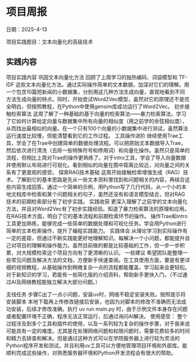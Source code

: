 # 项目周报

日期：2025-4-13

项目实践题目：文本向量化的高级技术

## 实践内容

项目实践内容
巩固文本向量化方法
回顾了上周学习的独热编码、词袋模型和 TF-IDF 这些文本向量化方法。通过实际操作简单的文本数据，加深对它们的理解。用一个包含10篇短新闻的小数据集，分别用这几种方法生成向量，直观地看到不同方法生成向量的特点。同时，开始尝试Word2Vec模型，虽然对它的原理还不是完全明白，但按照教程，在Python中使用gensim库成功运行了Word2Vec。
初步接触检索算法
这周了解了一种基础的基于向量的检索算法——暴力检索算法。学习了它如何计算给定向量与数据集中所有向量的相似度（用之前学的余弦相似度），从而找出最相似的向量。在一个只有100个向量的小数据集中进行测试，虽然算法运行速度比较慢，但能清楚看到它的工作过程。
工具操作进阶
继续使用Trae工具，学会了在Trae中创建简单的数据处理流程。可以把原始文本数据导入Trae，然后依次进行清洗（去除一些特殊符号和停用词）和向量化操作。虽然只是简单的流程，但相比上周对Trae的操作更熟练了。对于intro工具，学会了导入向量数据并使用默认布局进行可视化。看到相似的向量在图中距离比较近，对向量之间的关系有了更直观的感受。
探索RAG技术基础
这周开始接触检索增强生成（RAG）技术。了解到它的基本思路是先从一些文本资料里找到和问题相关的内容，再结合这些内容生成回答。通过一个简单的示例，用Python写了几行代码，从一个小的本地文档库中检索和某个问题相关的句子，虽然还没有和语言模型结合，但对RAG技术的前期检索部分有了初步实践。
实践收获
更深入理解了之前学的文本向量化方法，并且对Word2Vec有了初步实践经验。知道了暴力检索算法的原理和应用。在RAG技术方面，明白了它的基本流程和前期检索环节的操作。
操作Trae和intro工具更加熟练，能够完成一些简单的数据处理和可视化任务。学会用Python进行简单的文本检索操作，提升了编程实践能力。
实践体会
从理论学习到实际操作有一定的差距，但通过不断实践能更好地理解知识。每解决一个小问题，都能提升自己对项目的理解和操作能力。虽然目前做的都是比较基础的工作，但一步一步积累，对大规模检索这个项目方向有了更清晰的认识。
一些建议
希望团队能整理一些常见问题及解决方法的文档，方便新手快速查阅。在工具使用方面，要是有更详细的视频教程，从基础操作到稍微复杂一点的流程都能覆盖，学习起来会更轻松。对于新知识的学习，若能有一些简化版的介绍资料，帮助新手更快入门。（不过通过AI及网络教程能独立解决大部分问题。）

支线任务
步骤C出了一点小问题，安装uv时，网络不稳定安装失败。按照提示将安装脚本 本地下载再上传修改链接后安装，也因为对脚本的修改不准确而无法成功安装，后续才修改准确。执行 uv run main.py 时，由于示例文件本身存在问题或者配置环境不正确，程序无法正常运行，后通过询问AI解决。
使用感受：
整个过程涉及到多个工具和插件的使用，以及一系列较为复杂的操作步骤，对于我来说可能具有一定的难度。尤其是在处理网络问题和权限问题时，需要花费较多的时间和精力去排查和解决。但是通过这种方式可以在学院服务器上进行较为灵活的Python程序开发和测试，并且利用uv工具可以方便地管理项目环境和外部库。能顺利完成这些操作，对熟悉服务器环境和Python开发流程会有很大的帮助。




